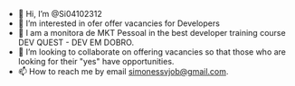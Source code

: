 - 👋 Hi, I’m @Si04102312
- 👀 I’m interested in ofer offer vacancies for Developers
- 🌱 I am a monitora de MKT Pessoal in the best developer training course DEV QUEST - DEV EM DOBRO.
- 💞️ I’m looking to collaborate on offering vacancies so that those who are looking for their "yes" have opportunities.
- 📫 How to reach me by email simonessvjob@gmail.com.

<!---
Si04102312/Si04102312 is a ✨ special ✨ repository because its `README.md` (this file) appears on your GitHub profile.
You can click the Preview link to take a look at your changes.
--->
